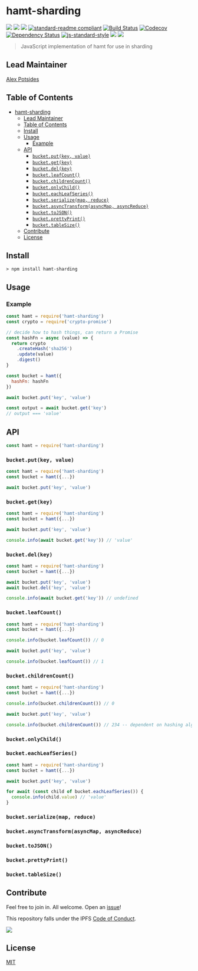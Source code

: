 # hamt-sharding

[![](https://img.shields.io/badge/made%20by-Protocol%20Labs-blue.svg?style=flat-square)](http://ipn.io)
[![](https://img.shields.io/badge/project-IPFS-blue.svg?style=flat-square)](http://ipfs.io/)
[![](https://img.shields.io/badge/freenode-%23ipfs-blue.svg?style=flat-square)](http://webchat.freenode.net/?channels=%23ipfs)
[![standard-readme compliant](https://img.shields.io/badge/standard--readme-OK-green.svg?style=flat-square)](https://github.com/RichardLitt/standard-readme)
[![Build Status](https://flat.badgen.net/travis/ipfs-shipyard/js-hamt-sharding)](https://travis-ci.com/ipfs-shipyard/js-hamt-sharding)
[![Codecov](https://codecov.io/gh/ipfs-shipyard/js-hamt-sharding/branch/master/graph/badge.svg)](https://codecov.io/gh/ipfs-shipyard/js-hamt-sharding)
[![Dependency Status](https://david-dm.org/ipfs-shipyard/js-hamt-sharding.svg?style=flat-square)](https://david-dm.org/ipfs/js-hamt-sharding)
[![js-standard-style](https://img.shields.io/badge/code%20style-standard-brightgreen.svg?style=flat-square)](https://github.com/feross/standard)
![](https://img.shields.io/badge/npm-%3E%3D3.0.0-orange.svg?style=flat-square)
![](https://img.shields.io/badge/Node.js-%3E%3D10.0.0-orange.svg?style=flat-square)

> JavaScript implementation of hamt for use in sharding

## Lead Maintainer

[Alex Potsides](https://github.com/achingbrain)

## Table of Contents

- [hamt-sharding](#hamt-sharding)
  - [Lead Maintainer](#lead-maintainer)
  - [Table of Contents](#table-of-contents)
  - [Install](#install)
  - [Usage](#usage)
    - [Example](#example)
  - [API](#api)
    - [`bucket.put(key, value)`](#bucketputkey-value)
    - [`bucket.get(key)`](#bucketgetkey)
    - [`bucket.del(key)`](#bucketdelkey)
    - [`bucket.leafCount()`](#bucketleafcount)
    - [`bucket.childrenCount()`](#bucketchildrencount)
    - [`bucket.onlyChild()`](#bucketonlychild)
    - [`bucket.eachLeafSeries()`](#bucketeachleafseries)
    - [`bucket.serialize(map, reduce)`](#bucketserializemap-reduce)
    - [`bucket.asyncTransform(asyncMap, asyncReduce)`](#bucketasynctransformasyncmap-asyncreduce)
    - [`bucket.toJSON()`](#buckettojson)
    - [`bucket.prettyPrint()`](#bucketprettyprint)
    - [`bucket.tableSize()`](#buckettablesize)
  - [Contribute](#contribute)
  - [License](#license)

## Install

```
> npm install hamt-sharding
```

## Usage

### Example

```javascript
const hamt = require('hamt-sharding')
const crypto = require('crypto-promise')

// decide how to hash things, can return a Promise
const hashFn = async (value) => {
  return crypto
    .createHash('sha256')
    .update(value)
    .digest()
}

const bucket = hamt({
  hashFn: hashFn
})

await bucket.put('key', 'value')

const output = await bucket.get('key')
// output === 'value'
```

## API

```javascript
const hamt = require('hamt-sharding')
```

### `bucket.put(key, value)`

```javascript
const hamt = require('hamt-sharding')
const bucket = hamt({...})

await bucket.put('key', 'value')
```

### `bucket.get(key)`

```javascript
const hamt = require('hamt-sharding')
const bucket = hamt({...})

await bucket.put('key', 'value')

console.info(await bucket.get('key')) // 'value'
```

### `bucket.del(key)`

```javascript
const hamt = require('hamt-sharding')
const bucket = hamt({...})

await bucket.put('key', 'value')
await bucket.del('key', 'value')

console.info(await bucket.get('key')) // undefined
```

### `bucket.leafCount()`

```javascript
const hamt = require('hamt-sharding')
const bucket = hamt({...})

console.info(bucket.leafCount()) // 0

await bucket.put('key', 'value')

console.info(bucket.leafCount()) // 1
```

### `bucket.childrenCount()`

```javascript
const hamt = require('hamt-sharding')
const bucket = hamt({...})

console.info(bucket.childrenCount()) // 0

await bucket.put('key', 'value')

console.info(bucket.childrenCount()) // 234 -- dependent on hashing algorithm
```

### `bucket.onlyChild()`
### `bucket.eachLeafSeries()`

```javascript
const hamt = require('hamt-sharding')
const bucket = hamt({...})

await bucket.put('key', 'value')

for await (const child of bucket.eachLeafSeries()) {
  console.info(child.value) // 'value'
}
```

### `bucket.serialize(map, reduce)`
### `bucket.asyncTransform(asyncMap, asyncReduce)`
### `bucket.toJSON()`
### `bucket.prettyPrint()`
### `bucket.tableSize()`

## Contribute

Feel free to join in. All welcome. Open an [issue](https://github.com/ipfs-shipyard/js-hamt-sharding/issues)!

This repository falls under the IPFS [Code of Conduct](https://github.com/ipfs/community/blob/master/code-of-conduct.md).

[![](https://cdn.rawgit.com/jbenet/contribute-ipfs-gif/master/img/contribute.gif)](https://github.com/ipfs/community/blob/master/contributing.md)

## License

[MIT](LICENSE)
